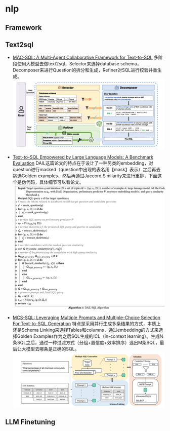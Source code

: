 # nlp
## Framework
## Text2sql
- [MAC-SQL: A Multi-Agent Collaborative Framework for Text-to-SQL](nlp/text2sql/MAC-SQL.pdf)
多阶段使用大模型去做text2sql，Selector来选择database schema，Decomposer来进行Question的拆分和生成，Refiner对SQL进行校验并重生成。
![alt text](/images/text2sql/mac.png)
- [Text-to-SQL Empowered by Large Language Models: A Benchmark Evaluation](nlp/text2sql/MAC-SQL.pdf)
DAIL这篇论文的特点在于设计了一种另类的embedding，对question进行masked（question中出现的表名用【mask】表示）之后再去挑选Golden examples，然后再通过Jaccord Similarity来进行重排，下面这个是伪代码，具体细节可以看论文。
![alt text](/images/text2sql/dail.png)

- [MCS-SQL: Leveraging Multiple Prompts and Multiple-Choice Selection For Text-to-SQL Generation](nlp/text2sql/MCS-SQL.pdf)
特点是采用并行生成多条结果的方式，本质上还是Schema Linking来选择Tables和columns，通过embedding的方式来选择Golden Examples作为之后SQL生成的ICL（in-context learning）。生成N条SQL之后，通过一种过滤方式（分组+置信度+效率排序）选出M条SQL，最后让大模型去哪条是正确的SQL。
![alt text](/images/text2sql/mcs.png)

## LLM Finetuning
